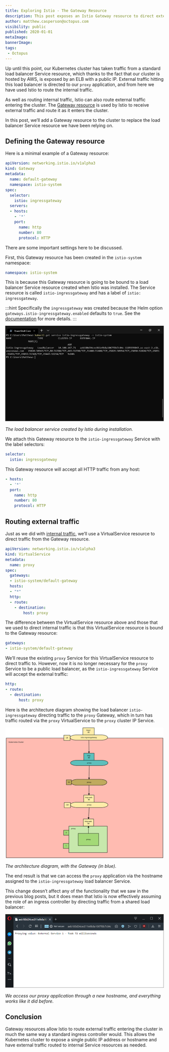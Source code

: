 ```yaml
---
title: Exploring Istio - The Gateway Resource
description: This post exposes an Istio Gateway resource to direct external traffic into the cluster.
author: matthew.casperson@octopus.com
visibility: public
published: 2020-01-01
metaImage:
bannerImage:
tags:
 - Octopus
---
```


Up until this point, our Kubernetes cluster has taken traffic from a standard load balancer Service resource, which thanks to the fact that our cluster is hosted by AWS, is exposed by an ELB with a public IP. External traffic hitting this load balancer is directed to our `proxy` application, and from here we have used Istio to route the internal traffic.

As well as routing internal traffic, Istio can also route external traffic entering the cluster. The [Gateway resource](https://istio.io/docs/reference/config/networking/v1alpha3/gateway/) is used by Istio to receive external traffic and route it as it enters the cluster.

In this post, we’ll add a Gateway resource to the cluster to replace the load balancer Service resource we have been relying on.

## Defining the Gateway resource

Here is a minimal example of a Gateway resource:

```YAML
apiVersion: networking.istio.io/v1alpha3
kind: Gateway
metadata:
  name: default-gateway
  namespace: istio-system
spec:
  selector:
    istio: ingressgateway
  servers:
  - hosts:
    - '*'
    port:
      name: http
      number: 80
      protocol: HTTP
```

There are some important settings here to be discussed.

First, this Gateway resource has been created in the `istio-system` namespace:

```YAML
namespace: istio-system
```

This is because this Gateway resource is going to be bound to a load balancer Service resource created when Istio was installed. The Service resource is called `istio-ingressgateway` and has a label of `istio: ingressgateway`.

:::hint
Specifically the `ingressgateway` was created because the Helm option `gateways.istio-ingressgateway.enabled` defaults to `true`. See the [documentation](https://istio.io/docs/reference/config/installation-options/) for more details.
:::

![](ingressgateway.png "width=500")

*The load balancer service created by Istio during installation.*

We attach this Gateway resource to the `istio-ingressgateway` Service with the label selectors:

```YAML
selector:
  istio: ingressgateway
```

This Gateway resource will accept all HTTP traffic from any host:

```YAML
- hosts:
  - '*'
  port:
    name: http
    number: 80
    protocol: HTTP
```

## Routing external traffic

Just as we did with [internal traffic](/blog/2019-09/istio/istio-virtualservice/index.md), we’ll use a VirtualService resource to direct traffic from the Gateway resource.

```YAML
apiVersion: networking.istio.io/v1alpha3
kind: VirtualService
metadata:
  name: proxy
spec:
  gateways:
  - istio-system/default-gateway
  hosts:
  - "*"
  http:
  - route:
    - destination:
        host: proxy
```

The difference between the VirtualService resource above and those that we used to direct internal traffic is that this VirtualService resource is bound to the Gateway resource:

```YAML
gateways:
- istio-system/default-gateway
```

We’ll reuse the existing `proxy` Service for this VirtualService resource to direct traffic to. However, now it is no longer necessary for the `proxy` Service to be a public load balancer, as the `istio-ingressgateway` Service will accept the external traffic:

```YAML
http:
- route:
  - destination:
      host: proxy
```

Here is the architecture diagram showing the load balancer `istio-ingressgateway` directing traffic to the `proxy` Gateway, which in turn has traffic routed via the `proxy` VirtualService to the `proxy` cluster IP Service.

![](istio-gateway.svg "width=500")

*The architecture diagram, with the Gateway (in blue).*

The end result is that we can access the `proxy` application via the hostname assigned to the `istio-ingressgateway` load balancer Service.

This change doesn’t affect any of the functionality that we saw in the previous blog posts, but it does mean that Istio is now effectively assuming the role of an ingress controller by directing traffic from a shared load balancer:

![](browser.png "width=500")

*We access our proxy application through a new hostname, and everything works like it did before.*

## Conclusion

Gateway resources allow Istio to route external traffic entering the cluster in much the same way a standard ingress controller would. This allows the Kubernetes cluster to expose a single public IP address or hostname and have external traffic routed to internal Service resources as needed.

